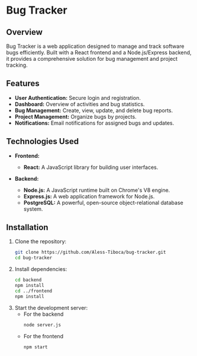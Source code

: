 # Bug Tracker

## Overview
Bug Tracker is a web application designed to manage and track software bugs efficiently. Built with a React frontend and a Node.js/Express backend, it provides a comprehensive solution for bug management and project tracking.

## Features
- **User Authentication:** Secure login and registration.
- **Dashboard:** Overview of activities and bug statistics.
- **Bug Management:** Create, view, update, and delete bug reports.
- **Project Management:** Organize bugs by projects.
- **Notifications:** Email notifications for assigned bugs and updates.

## Technologies Used
- **Frontend:**
  - **React:** A JavaScript library for building user interfaces.

- **Backend:**
  - **Node.js:** A JavaScript runtime built on Chrome's V8 engine.
  - **Express.js:** A web application framework for Node.js.
  - **PostgreSQL:** A powerful, open-source object-relational database system.

## Installation
1. Clone the repository:
   ```bash
   git clone https://github.com/Aless-Tiboca/bug-tracker.git
   cd bug-tracker

2. Install dependencies:
   ```bash
   cd backend
   npm install
   cd ../frontend
   npm install
3. Start the development server:
   - For the backend
     ```bash
     node server.js
     ```
   - For the frontend
     ```bash
     npm start
     ```
